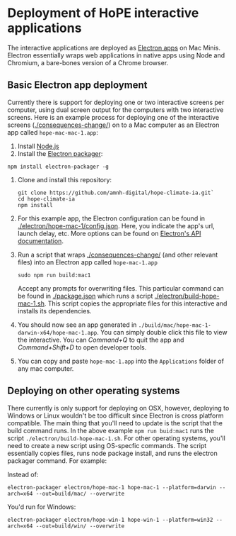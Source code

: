 # Deployment of HoPE interactive applications

The interactive applications are deployed as [Electron apps](https://electronjs.org/) on Mac Minis. Electron essentially wraps web applications in native apps using Node and Chromium, a bare-bones version of a Chrome browser.

## Basic Electron app deployment

Currently there is support for deploying one or two interactive screens per computer, using dual screen output for the computers with two interactive screens. Here is an example process for deploying one of the interactive screens ([./consequences-change/](../consequences-change/)) on to a Mac computer as an Electron app called `hope-mac-mac-1.app`:

1. Install [Node.js](https://nodejs.org/en/)
1. Install the [Electron packager](https://github.com/electron-userland/electron-packager):

  ```
  npm install electron-packager -g
  ```

1. Clone and install this repository:

   ```
   git clone https://github.com/amnh-digital/hope-climate-ia.git`
   cd hope-climate-ia
   npm install
   ```

1. For this example app, the Electron configuration can be found in [./electron/hope-mac-1/config.json](../electron/hope-mac-1/config.json). Here, you indicate the app's url, launch delay, etc. More options can be found on [Electron's API documentation](https://github.com/electron/electron/blob/master/docs/api/browser-window.md).

1. Run a script that wraps [./consequences-change/](../consequences-change/) (and other relevant files) into an Electron app called `hope-mac-1.app`

   ```
   sudo npm run build:mac1
   ```

   Accept any prompts for overwriting files. This particular command can be found in [./package.json](../package.json) which runs a script [./electron/build-hope-mac-1.sh](../electron/build-hope-mac-1.sh). This script copies the appropriate files for this interactive and installs its dependencies.

1. You should now see an app generated in `./build/mac/hope-mac-1-darwin-x64/hope-mac-1.app`.  You can simply double click this file to view the interactive. You can _Command+Q_ to quit the app and _Command+Shift+D_ to open developer tools.

1. You can copy and paste `hope-mac-1.app` into the `Applications` folder of any mac computer.

## Deploying on other operating systems

There currently is only support for deploying on OSX, however, deploying to Windows or Linux wouldn't be too difficult since Electron is cross platform compatible. The main thing that you'll need to update is the script that the build command runs. In the above example `npm run buid:mac1` runs the script `./electron/build-hope-mac-1.sh`. For other operating systems, you'll need to create a new script using OS-specfic commands. The script essentially copies files, runs node package install, and runs the electron packager command. For example:

Instead of:

```
electron-packager electron/hope-mac-1 hope-mac-1 --platform=darwin --arch=x64 --out=build/mac/ --overwrite
```

You'd run for Windows:

```
electron-packager electron/hope-win-1 hope-win-1 --platform=win32 --arch=x64 --out=build/win/ --overwrite
```
